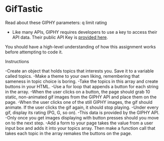 # GifTastic

Read about these GIPHY parameters:
	q
	limit
	rating
* Like many APIs, GIPHY requires developers to use a key to access their API data. Their public API Key is [provided here](https://github.com/Giphy/GiphyAPI#overview). 

You should have a high-level understanding of how this assignment works before attempting to code it.

Instructions

-Create an object that holds topics that interests you. Save it to a variable called topics.
-Make a theme to your own liking, remembering that sameness in topic choice is boring.
-Take the topics in this array and create buttons in your HTML.
-Use a for loop that appends a button for each string in the array.
-When the user clicks on a button, the page should grab 10 static, non-animated gif images from the GIPHY API and place them on the page.
-When the user clicks one of the still GIPHY images, the gif should animate. If the user clicks the gif again, it should stop playing.
-Under every gif, display its rating (PG, G, so on).
-This data is provided by the GIPHY API.
-Only once you get images displaying with button presses should you move on to the next step.
-Add a form to your page takes the value from a user input box and adds it into your topics array. Then make a function call that takes each topic in the array remakes the buttons on the page.

